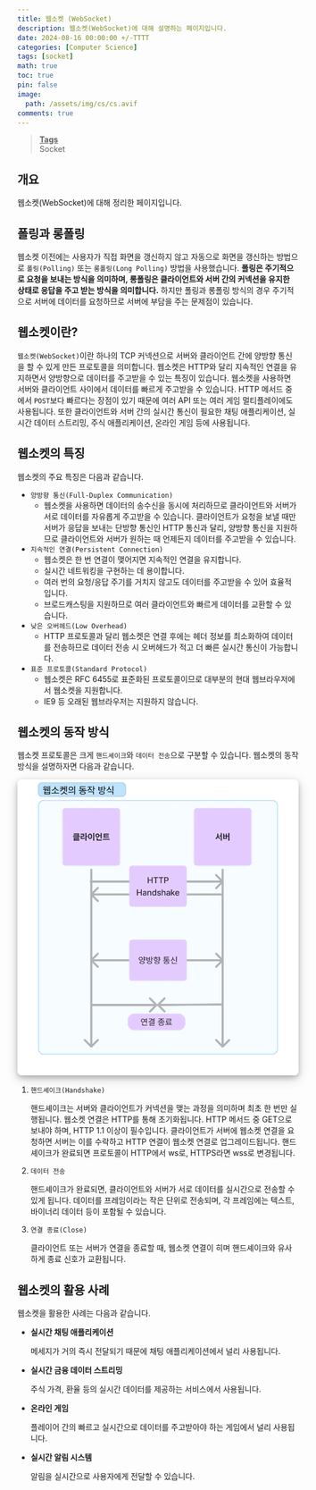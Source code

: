 ```yaml
---
title: 웹소켓 (WebSocket)
description: 웹소켓(WebSocket)에 대해 설명하는 페이지입니다.
date: 2024-08-16 00:00:00 +/-TTTT
categories: [Computer Science]
tags: [socket]
math: true
toc: true
pin: false
image:
  path: /assets/img/cs/cs.avif
comments: true
---
```


<blockquote class="prompt-info"><p><strong><u>Tags</u></strong> <br />
Socket</p></blockquote>

## 개요

웹소켓(WebSocket)에 대해 정리한 페이지입니다.

## 폴링과 롱폴링

웹소켓 이전에는 사용자가 직접 화면을 갱신하지 않고 자동으로 화면을 갱신하는 방법으로 `폴링(Polling)` 또는 `롱폴링(Long Polling)` 방법을 사용했습니다. **폴링은 주기적으로 요청을 보내는 방식을 의미하며, 롱폴링은 클라이언트와 서버 간의 커넥션을 유지한 상태로 응답을 주고 받는 방식을 의미합니다.** 하지만 폴링과 롱폴링 방식의 경우 주기적으로 서버에 데이터를 요청하므로 서버에 부담을 주는 문제점이 있습니다.

## 웹소켓이란?

`웹소켓(WebSocket)`이란 하나의 TCP 커넥션으로 서버와 클라이언트 간에 양방향 통신을 할 수 있게 만든 프로토콜을 의미합니다. 웹소켓은 HTTP와 달리 지속적인 연결을 유지하면서 양방향으로 데이터를 주고받을 수 있는 특징이 있습니다. 웹소켓을 사용하면 서버와 클라이언트 사이에서 데이터를 빠르게 주고받을 수 있습니다. HTTP 메서드 중에서 `POST`보다 빠르다는 장점이 있기 때문에 여러 API 또는 여러 게임 멀티플레이에도 사용됩니다. 또한 클라이언트와 서버 간의 실시간 통신이 필요한 채팅 애플리케이션, 실시간 데이터 스트리밍, 주식 애플리케이션, 온라인 게임 등에 사용됩니다.

## 웹소켓의 특징

웹소켓의 주요 특징은 다음과 같습니다.

- `양방향 통신(Full-Duplex Communication)`
  - 웹소켓을 사용하면 데이터의 송수신을 동시에 처리하므로 클라이언트와 서버가 서로 데이터를 자유롭게 주고받을 수 있습니다. 클라이언트가 요청을 보낼 때만 서버가 응답을 보내는 단방향 통신인 HTTP 통신과 달리, 양방향 통신을 지원하므로 클라이언트와 서버가 원하는 때 언제든지 데이터를 주고받을 수 있습니다.
- `지속적인 연결(Persistent Connection)`
  - 웹소켓은 한 번 연결이 맺어지면 지속적인 연결을 유지합니다.
  - 실시간 네트워킹을 구현하는 데 용이합니다.
  - 여러 번의 요청/응답 주기를 거치지 않고도 데이터를 주고받을 수 있어 효율적입니다.
  - 브로드캐스팅을 지원하므로 여러 클라이언트와 빠르게 데이터를 교환할 수 있습니다.
- `낮은 오버헤드(Low Overhead)`
  - HTTP 프로토콜과 달리 웹소켓은 연결 후에는 헤더 정보를 최소화하여 데이터를 전송하므로 데이터 전송 시 오버헤드가 적고 더 빠른 실시간 통신이 가능합니다.
- `표준 프로토콜(Standard Protocol)`
  - 웹소켓은 RFC 6455로 표준화된 프로토콜이므로 대부분의 현대 웹브라우저에서 웹소켓을 지원합니다.
  - IE9 등 오래된 웹브라우저는 지원하지 않습니다.

## 웹소켓의 동작 방식

웹소켓 프로토콜은 크게 `핸드셰이크`와 `데이터 전송`으로 구분할 수 있습니다. 웹소켓의 동작 방식을 설명하자면 다음과 같습니다.

<img src="/assets/img/cs/websocket/pic1.webp" alt="pic1" style="box-shadow: 0 4px 8px 0 rgba(0, 0, 0, 0.2), 0 6px 20px 0 rgba(0, 0, 0, 0.19); border-radius: 0.5rem"/>

1. `핸드셰이크(Handshake)`

   핸드셰이크는 서버와 클라이언트가 커넥션을 맺는 과정을 의미하며 최초 한 번만 실행됩니다. 웹소켓 연결은 HTTP를 통해 초기화됩니다. HTTP 메서드 중 GET으로 보내야 하며, HTTP 1.1 이상이 필수입니다. 클라이언트가 서버에 웹소켓 연결을 요청하면 서버는 이를 수락하고 HTTP 연결이 웹소켓 연결로 업그레이드됩니다. 핸드셰이크가 완료되면 프로토콜이 HTTP에서 ws로, HTTPS라면 wss로 변경됩니다.

2. `데이터 전송`

   핸드셰이크가 완료되면, 클라이언트와 서버가 서로 데이터를 실시간으로 전송할 수 있게 됩니다. 데이터를 프레임이라는 작은 단위로 전송되며, 각 프레임에는 텍스트, 바이너리 데이터 등이 포함될 수 있습니다.

3. `연결 종료(Close)`

   클라이언트 또는 서버가 연결을 종료할 때, 웹소켓 연결이 히며 핸드셰이크와 유사하게 종료 신호가 교환됩니다.

## 웹소켓의 활용 사례

웹소켓을 활용한 사례는 다음과 같습니다.

- <b>실시간 채팅 애플리케이션</b>

  메세지가 거의 즉시 전달되기 때문에 채팅 애플리케이션에서 널리 사용됩니다.

- <b>실시간 금융 데이터 스트리밍</b>

  주식 가격, 환율 등의 실시간 데이터를 제공하는 서비스에서 사용됩니다.

- <b>온라인 게임</b>

  플레이어 간의 빠르고 실시간으로 데이터를 주고받아야 하는 게임에서 널리 사용됩니다.

- <b>실시간 알림 시스템</b>

  알림을 실시간으로 사용자에게 전달할 수 있습니다.
